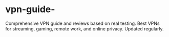 # vpn-guide-
Comprehensive VPN guide and reviews based on real testing. Best VPNs for streaming, gaming, remote work, and online privacy. Updated regularly.
